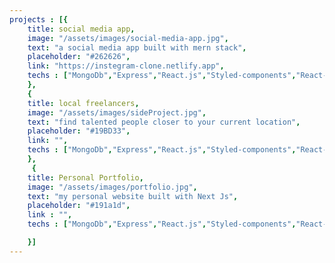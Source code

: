 ```yaml
---
projects : [{
    title: social media app,
    image: "/assets/images/social-media-app.jpg",
    text: "a social media app built with mern stack",
    placeholder: "#262626",
    link: "https://instegram-clone.netlify.app",
    techs : ["MongoDb","Express","React.js","Styled-components","React-query"]
    },
    {
    title: local freelancers,
    image: "/assets/images/sideProject.jpg",
    text: "find talented people closer to your current location",
    placeholder: "#19BD33",
    link: "",
    techs : ["MongoDb","Express","React.js","Styled-components","React-query"]
    },
     {
    title: Personal Portfolio,
    image: "/assets/images/portfolio.jpg",
    text: "my personal website built with Next Js",
    placeholder: "#191a1d",
    link : "",
    techs : ["MongoDb","Express","React.js","Styled-components","React-query"]

    }]
---
```

